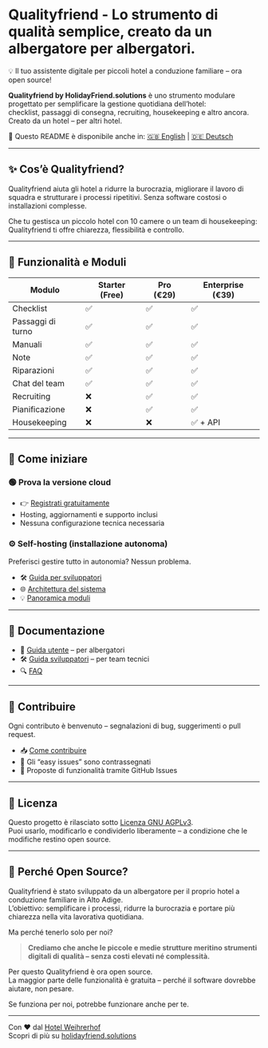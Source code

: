 # Qualityfriend - Lo strumento di qualità semplice, creato da un albergatore per albergatori.

💡 Il tuo assistente digitale per piccoli hotel a conduzione familiare – ora open source!

**Qualityfriend by HolidayFriend.solutions** è uno strumento modulare progettato per semplificare la gestione quotidiana dell’hotel:  
checklist, passaggi di consegna, recruiting, housekeeping e altro ancora.  
Creato da un hotel – per altri hotel.

📘 Questo README è disponibile anche in: [🇬🇧 English](README.md) | [🇩🇪 Deutsch](README.de.md)

---

## ✨ Cos’è Qualityfriend?

Qualityfriend aiuta gli hotel a ridurre la burocrazia, migliorare il lavoro di squadra e strutturare i processi ripetitivi. Senza software costosi o installazioni complesse.

Che tu gestisca un piccolo hotel con 10 camere o un team di housekeeping:  
Qualityfriend ti offre chiarezza, flessibilità e controllo.

---

## 🧩 Funzionalità e Moduli

| Modulo            | Starter (Free) | Pro (€29) | Enterprise (€39) |
|-------------------|----------------|-----------|------------------|
| Checklist          | ✅              | ✅         | ✅               |
| Passaggi di turno  | ✅              | ✅         | ✅               |
| Manuali            | ✅              | ✅         | ✅               |
| Note               | ✅              | ✅         | ✅               |
| Riparazioni        | ✅              | ✅         | ✅               |
| Chat del team      | ✅              | ✅         | ✅               |
| Recruiting         | ❌              | ✅         | ✅               |
| Pianificazione     | ❌              | ✅         | ✅               |
| Housekeeping       | ❌              | ❌         | ✅ + API         |

---

## 🚀 Come iniziare

### 🟢 Prova la versione cloud
- 👉 [Registrati gratuitamente](https://qualityfriend.solutions)
- Hosting, aggiornamenti e supporto inclusi
- Nessuna configurazione tecnica necessaria

### ⚙️ Self-hosting (installazione autonoma)
Preferisci gestire tutto in autonomia? Nessun problema.

- 🛠️ [Guida per sviluppatori](docs/dev-setup.md)
- 🌐 [Architettura del sistema](docs/architecture.md)
- 💡 [Panoramica moduli](docs/modules.md)

---

## 📘 Documentazione

- 📖 [Guida utente](docs/user-setup.md) – per albergatori
- 🛠️ [Guida sviluppatori](docs/dev-setup.md) – per team tecnici
- 🔍 [FAQ](docs/faq.md)

---

## 🤝 Contribuire

Ogni contributo è benvenuto – segnalazioni di bug, suggerimenti o pull request.

- 📥 [Come contribuire](CONTRIBUTING.md)
- 🧩 Gli “easy issues” sono contrassegnati
- 🔄 Proposte di funzionalità tramite GitHub Issues

---

## 📃 Licenza

Questo progetto è rilasciato sotto [Licenza GNU AGPLv3](LICENSE).  
Puoi usarlo, modificarlo e condividerlo liberamente – a condizione che le modifiche restino open source.

---

## 🙌 Perché Open Source?

Qualityfriend è stato sviluppato da un albergatore per il proprio hotel a conduzione familiare in Alto Adige.  
L’obiettivo: semplificare i processi, ridurre la burocrazia e portare più chiarezza nella vita lavorativa quotidiana.

Ma perché tenerlo solo per noi?

> **Crediamo che anche le piccole e medie strutture meritino strumenti digitali di qualità – senza costi elevati né complessità.**

Per questo Qualityfriend è ora open source.  
La maggior parte delle funzionalità è gratuita – perché il software dovrebbe aiutare, non pesare.

Se funziona per noi, potrebbe funzionare anche per te.

---

Con ❤️ dal [Hotel Weihrerhof](https://www.weihrerhof.com)  
Scopri di più su [holidayfriend.solutions](https://holidayfriend.solutions)
